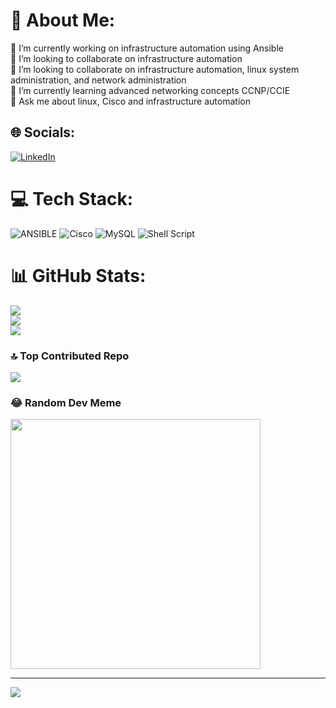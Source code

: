 # 💫 About Me:
🔭 I’m currently working on infrastructure automation using Ansible<br>👯 I’m looking to collaborate on infrastructure automation<br>🤝 I’m looking to collaborate on infrastructure automation, linux system administration, and network administration<br>🌱 I’m currently learning advanced networking concepts CCNP/CCIE<br>💬 Ask me about linux, Cisco and infrastructure automation<br>


## 🌐 Socials:
[![LinkedIn](https://img.shields.io/badge/LinkedIn-%230077B5.svg?logo=linkedin&logoColor=white)](https://linkedin.com/in/greygaines) 

# 💻 Tech Stack:
![ANSIBLE](https://img.shields.io/badge/ansible-%231A1918.svg?style=for-the-badge&logo=ansible&logoColor=white) ![Cisco](https://img.shields.io/badge/cisco-%23049fd9.svg?style=for-the-badge&logo=cisco&logoColor=black) ![MySQL](https://img.shields.io/badge/mysql-%2300000f.svg?style=for-the-badge&logo=mysql&logoColor=white) ![Shell Script](https://img.shields.io/badge/shell_script-%23121011.svg?style=for-the-badge&logo=gnu-bash&logoColor=white)
# 📊 GitHub Stats:
![](https://github-readme-stats.vercel.app/api?username=grey255&theme=merko&hide_border=false&include_all_commits=false&count_private=false)<br/>
![](https://github-readme-streak-stats.herokuapp.com/?user=grey255&theme=merko&hide_border=false)<br/>
![](https://github-readme-stats.vercel.app/api/top-langs/?username=grey255&theme=merko&hide_border=false&include_all_commits=false&count_private=false&layout=compact)

### 🔝 Top Contributed Repo
![](https://github-contributor-stats.vercel.app/api?username=grey255&limit=5&theme=dark&combine_all_yearly_contributions=true)

### 😂 Random Dev Meme
<img src='https://randommeme-five.vercel.app/' style="height: 400px;"/>

---
[![](https://visitcount.itsvg.in/api?id=grey255&icon=0&color=0)](https://visitcount.itsvg.in)

<!-- Proudly created with GPRM ( https://gprm.itsvg.in ) -->

